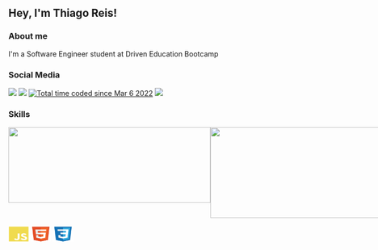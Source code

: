 ## Hey, I'm Thiago Reis!

<h3>About me</h3> 
<p>I'm a Software Engineer student at Driven Education Bootcamp</p>


<h3>Social Media</h3> 
<div> 
   <a href="https://www.linkedin.com/in/thiago-reis-414711221/" target="_blank"><img src="https://img.shields.io/badge/-LinkedIn-%230077B5?style=for-the-badge&logo=linkedin&logoColor=white" target="_blank"></a> 
  <a href="https://www.instagram.com/ot.reis/" target="_blank"><img src="https://img.shields.io/badge/-Instagram-%23E4405F?style=for-the-badge&logo=instagram&logoColor=white" target="_blank"></a>
   <a href="https://wakatime.com/@b977ad8a-d11c-4c54-9ddd-60aeafca93db"><img src="https://wakatime.com/badge/user/b977ad8a-d11c-4c54-9ddd-60aeafca93db.svg" alt="Total time coded since Mar 6 2022" /></a>
   <a href="https://www.codewars.com/users/MagThiago"><img src="https://www.codewars.com/users/MagThiago/badges/micro"/></a>
</div>
<h3>Skills</h3>
<div style="display:flex">
     <img src="https://github-readme-stats.vercel.app/api?username=ThiagoCCR&theme=dark&custom_title=Github Stats&include_all_commits=true&count_private=true&cache_seconds=4600" height="150px", width="400px" />
   <img src="https://github-readme-stats.vercel.app/api/wakatime?username=ThiagoCCR&theme=dark&show_icons=true&layout=default&langs_count=4" height="180px", width="400px" />
</div>
<div style="display: inline_block"><br>
  <img align="center" alt="Js" height="30" width="40" src="https://raw.githubusercontent.com/devicons/devicon/master/icons/javascript/javascript-plain.svg">
  <img align="center" alt="HTML" height="30" width="40" src="https://raw.githubusercontent.com/devicons/devicon/master/icons/html5/html5-original.svg">
  <img align="center" alt="CSS" height="30" width="40" src="https://raw.githubusercontent.com/devicons/devicon/master/icons/css3/css3-original.svg">
  
  ##
